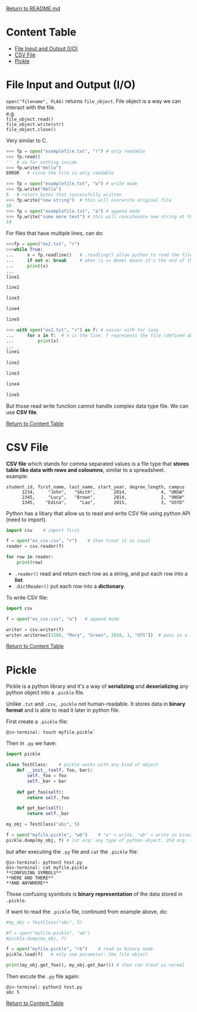 [Return to README.md](https://github.com/KatrinaaDing/cs1531/blob/master/README.md)

# Content Table

* [File Input and Output (I/O)](#File-Input-and-Output-IO)
* [CSV File](#CSV-File)
* [Pickle](#Pickle)

# File Input and Output (I/O)

`open("filename", FLAG)` returns `file_object`.
File object is a way we can interact with the file.  
e.g.  
`file_object.read()`  
`file_object.write(str)`  
`file_object.close()`  

Very similar to C.

```python
>>> fp = open("examplefile.txt", "r") # only readable
>>> fp.read()
''	# so far nothing inside
>>> fp.write("Hello")
ERROR	# since the file is only readable

>>> fp = open("examplefile.txt", "w") # write mode
>>> fp.write("Hello")
5	# return bytes that successfully written
>>> fp.write("new string")	# this will overwrite original file
10
>>> fp = open("examplefile.txt", "a") # append mode
>>> fp.write("some more text") # this will concatenate new string at the end of the file.
14 
```

For files that have multiple lines, can do:

```python
>>>fp = open("ex2.txt", "r")
>>>while True:
...		x = fp.readline()   # .readling() allow python to read the file line by line, like fgets() in C
... 	if not x: break     # when (x == None) means it's the end of the file, like (fgets() == NULL) 
... 	print(x)
...
line1

line2

line3

line4

line5

>>> with open("ex2.txt", "r") as f: # easier with for loop
... 	for x in f:  # x is the line, f represents the file (defined above)
... 		print(x)
...
line1
 
line2

line3

line4

line5
```

But those read write function cannot handle complex data type file. We can use **CSV file**.

[Return to Content Table](#Content-Table)

# CSV File
**CSV file** which stands for comma separated values is a file type that **stores table like data with rows and coloumns**, similar to a spreadsheet.  
example:

```
student_id, first_name, last_name, start_year, degree_length, campus
	  1234,     "John",   "Smith",       2014,             4, "UNSW"
      2345,     "Lucy",	  "Brown",       2014,             2, "UNSW"
      1345,    "Edina",     "Lao",       2015,             3, "USYD"
```

Python has a libary that allow us to read and write CSV file using python API (need to import).

```python
import csv    # import first

f = open("ex_csv.csv", "r")    # then treat it as usual
reader = csv.reader(f) 

for row in reader:
	print(row)
```

* `.reader()` read and return each row as a string, and put each row into a **list**.
* `.DictReader()` put each row into a **dictionary**.

To write CSV file:

```python
import csv

f = open("ex_csv.csv", "a")   # append mode

writer = csv.writer(f)
writer.writerow([1580, "Mary", "Green", 2018, 3, "UTS"])  # pass in a list of new info in order of the table
```

[Return to Content Table](#Content-Table)

# Pickle
Pickle is a python library and it's a way of **serializing** and **deserializing** any python object into a `.pickle` file.  

Unlike `.txt` and `.csv`, `.pickle` not human-readable. It stores data in **binary format** and is able to read it later in python file.

First create a `.pickle` file:

```
@in-terminal: touch myfile.pickle`
```
Then in `.py` we have:

```python
import pickle

class TestClass:    # pickle works with any kind of object
	def __init__(self, foo, bar):
		self._foo = foo
		self._bar = bar
	
	def get_foo(self):
		return self._foo

	def get_bar(self):
		return self._bar

my_obj = TestClass("abc", 5)

f = open("myfile.pickle", "wb")    # "w" = write, "wb" = write in binary
pickle.dump(my_obj, f) # 1st arg: any type of python object. 2nd arg: file objects
```

but after executing the `.py` file and `cat` the `.pickle` file:

```
@in-terminal: python3 test.py
@in-terminal: cat myfile.pickle
**CONFUSING SYMBOLS**
**HERE AND THERE**
**AND ANYWHERE**
```
Those confusing sysmbols is **binary representation** of the data stored in `.pickle`.

If want to read the `.pickle` file, continued from example above, do:

```python
#my_obj = TestClass("abc", 5)

#f = open("myfile.pickle", "wb")
#pickle.dump(my_obj, f)

f = open("myfile.pickle", "rb")    # read in binary mode
pickle.load(f)   # only one parameter: the file object

print(my_obj.get_foo(), my_obj.get_bar()) # then can treat as normal
```

Then excute the `.py` file again:

```
@in-terminal: python3 test.py
abc 5
```

[Return to Content Table](#Content-Table)
